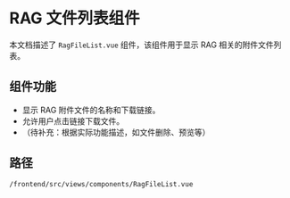 # RAG 文件列表组件

本文档描述了 `RagFileList.vue` 组件，该组件用于显示 RAG 相关的附件文件列表。

## 组件功能
*   显示 RAG 附件文件的名称和下载链接。
*   允许用户点击链接下载文件。
*   （待补充：根据实际功能描述，如文件删除、预览等）

## 路径
`/frontend/src/views/components/RagFileList.vue`